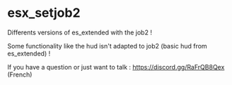 # esx_setjob2
Differents versions of es_extended with the job2 !

Some functionality like the hud isn't adapted to job2 (basic hud from es_extended) !

If you have a question or just want to talk : https://discord.gg/RaFrQB8Qex (French)
